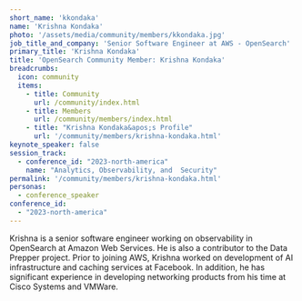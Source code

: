 ```yaml
---
short_name: 'kkondaka'
name: 'Krishna Kondaka'
photo: '/assets/media/community/members/kkondaka.jpg'
job_title_and_company: 'Senior Software Engineer at AWS - OpenSearch'
primary_title: 'Krishna Kondaka'
title: 'OpenSearch Community Member: Krishna Kondaka'
breadcrumbs:
  icon: community
  items:
    - title: Community
      url: /community/index.html
    - title: Members
      url: /community/members/index.html
    - title: "Krishna Kondaka&apos;s Profile"
      url: '/community/members/krishna-kondaka.html'
keynote_speaker: false
session_track: 
  - conference_id: "2023-north-america"
    name: "Analytics, Observability, and  Security"
permalink: '/community/members/krishna-kondaka.html'
personas:
  - conference_speaker
conference_id:
  - "2023-north-america"
---
```

Krishna is a senior software engineer working on observability in OpenSearch at Amazon Web Services. He is also a contributor to the Data Prepper project. Prior to joining AWS, Krishna worked on development of AI infrastructure and caching services at Facebook. In addition, he has significant experience in developing networking products from his time at Cisco Systems and VMWare.



